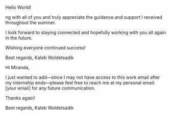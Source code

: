 Hello World!

ng with all of you and truly appreciate the guidance and support I received throughout the summer.

I look forward to staying connected and hopefully working with you all again in the future.

Wishing everyone continued success!

Best regards,
Kaleb Woldetsadik


Hi Miranda,

I just wanted to add—since I may not have access to this work email after my internship ends—please feel free to reach me at my personal email: [your email] for any future communication.

Thanks again!

Best regards,
Kaleb Woldetsadik
